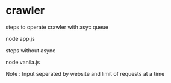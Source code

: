 # crawler
steps to operate crawler with asyc queue

   node app.js 


steps without  async 
  
   node vanila.js
   


Note : Input seperated by website and limit of requests at a time 



